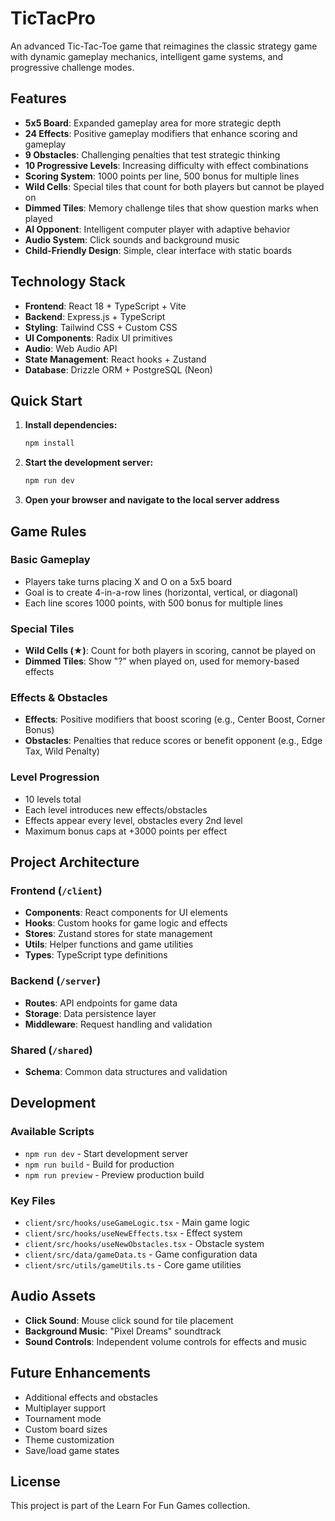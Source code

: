 # TicTacPro

An advanced Tic-Tac-Toe game that reimagines the classic strategy game with dynamic gameplay mechanics, intelligent game systems, and progressive challenge modes.

## Features

- **5x5 Board**: Expanded gameplay area for more strategic depth
- **24 Effects**: Positive gameplay modifiers that enhance scoring and gameplay
- **9 Obstacles**: Challenging penalties that test strategic thinking
- **10 Progressive Levels**: Increasing difficulty with effect combinations
- **Scoring System**: 1000 points per line, 500 bonus for multiple lines
- **Wild Cells**: Special tiles that count for both players but cannot be played on
- **Dimmed Tiles**: Memory challenge tiles that show question marks when played
- **AI Opponent**: Intelligent computer player with adaptive behavior
- **Audio System**: Click sounds and background music
- **Child-Friendly Design**: Simple, clear interface with static boards

## Technology Stack

- **Frontend**: React 18 + TypeScript + Vite
- **Backend**: Express.js + TypeScript
- **Styling**: Tailwind CSS + Custom CSS
- **UI Components**: Radix UI primitives
- **Audio**: Web Audio API
- **State Management**: React hooks + Zustand
- **Database**: Drizzle ORM + PostgreSQL (Neon)

## Quick Start

1. **Install dependencies:**
   ```bash
   npm install
   ```

2. **Start the development server:**
   ```bash
   npm run dev
   ```

3. **Open your browser and navigate to the local server address**

## Game Rules

### Basic Gameplay
- Players take turns placing X and O on a 5x5 board
- Goal is to create 4-in-a-row lines (horizontal, vertical, or diagonal)
- Each line scores 1000 points, with 500 bonus for multiple lines

### Special Tiles
- **Wild Cells (★)**: Count for both players in scoring, cannot be played on
- **Dimmed Tiles**: Show "?" when played on, used for memory-based effects

### Effects & Obstacles
- **Effects**: Positive modifiers that boost scoring (e.g., Center Boost, Corner Bonus)
- **Obstacles**: Penalties that reduce scores or benefit opponent (e.g., Edge Tax, Wild Penalty)

### Level Progression
- 10 levels total
- Each level introduces new effects/obstacles
- Effects appear every level, obstacles every 2nd level
- Maximum bonus caps at +3000 points per effect

## Project Architecture

### Frontend (`/client`)
- **Components**: React components for UI elements
- **Hooks**: Custom hooks for game logic and effects
- **Stores**: Zustand stores for state management
- **Utils**: Helper functions and game utilities
- **Types**: TypeScript type definitions

### Backend (`/server`)
- **Routes**: API endpoints for game data
- **Storage**: Data persistence layer
- **Middleware**: Request handling and validation

### Shared (`/shared`)
- **Schema**: Common data structures and validation

## Development

### Available Scripts
- `npm run dev` - Start development server
- `npm run build` - Build for production
- `npm run preview` - Preview production build

### Key Files
- `client/src/hooks/useGameLogic.tsx` - Main game logic
- `client/src/hooks/useNewEffects.tsx` - Effect system
- `client/src/hooks/useNewObstacles.tsx` - Obstacle system
- `client/src/data/gameData.ts` - Game configuration data
- `client/src/utils/gameUtils.ts` - Core game utilities

## Audio Assets

- **Click Sound**: Mouse click sound for tile placement
- **Background Music**: "Pixel Dreams" soundtrack
- **Sound Controls**: Independent volume controls for effects and music

## Future Enhancements

- Additional effects and obstacles
- Multiplayer support
- Tournament mode
- Custom board sizes
- Theme customization
- Save/load game states

## License

This project is part of the Learn For Fun Games collection.